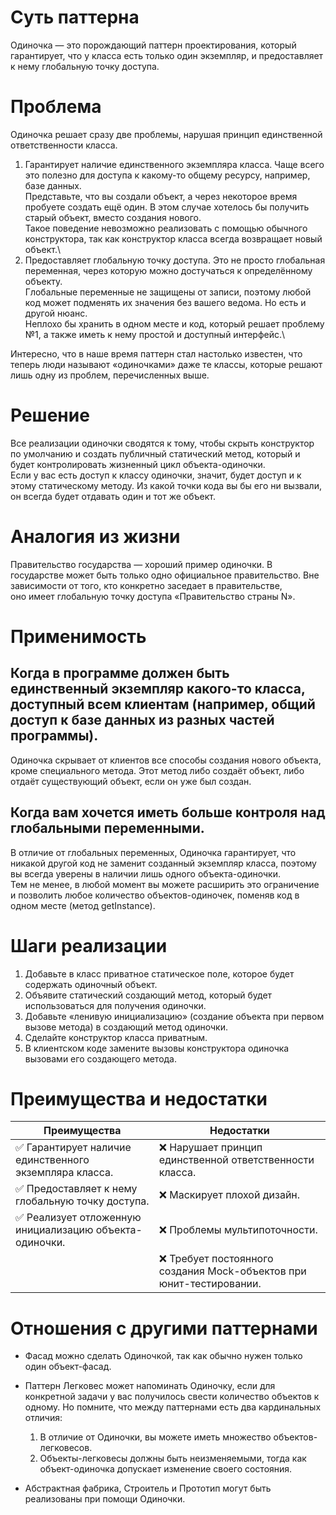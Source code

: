 # Суть паттерна
Одиночка — это порождающий паттерн проектирования, который гарантирует, что у класса есть только один экземпляр, и предоставляет к нему глобальную точку доступа.

# Проблема
Одиночка решает сразу две проблемы, нарушая принцип единственной ответственности класса.
1. Гарантирует наличие единственного экземпляра класса. Чаще всего это полезно для доступа к какому-то общему ресурсу, например, базе данных.\
   Представьте, что вы создали объект, а через некоторое время пробуете создать ещё один. В этом случае хотелось бы получить старый объект, вместо создания нового.\
   Такое поведение невозможно реализовать с помощью обычного конструктора, так как конструктор класса всегда возвращает новый объект.\
2. Предоставляет глобальную точку доступа. Это не просто глобальная переменная, через которую можно достучаться к определённому объекту.\
   Глобальные переменные не защищены от записи, поэтому любой код может подменять их значения без вашего ведома. Но есть и другой нюанс.\
   Неплохо бы хранить в одном месте и код, который решает проблему №1, а также иметь к нему простой и доступный интерфейс.\

Интересно, что в наше время паттерн стал настолько известен, что теперь люди называют «одиночками» даже те классы, которые решают лишь одну из проблем, перечисленных выше.

# Решение
Все реализации одиночки сводятся к тому, чтобы скрыть конструктор по умолчанию и создать публичный статический метод, который и будет контролировать жизненный цикл объекта-одиночки.\
Если у вас есть доступ к классу одиночки, значит, будет доступ и к этому статическому методу. Из какой точки кода вы бы его ни вызвали, он всегда будет отдавать один и тот же объект.

# Аналогия из жизни
Правительство государства — хороший пример одиночки. В государстве может быть только одно официальное правительство. Вне зависимости от того, кто конкретно заседает в правительстве,\
оно имеет глобальную точку доступа «Правительство страны N».

# Применимость
## Когда в программе должен быть единственный экземпляр какого-то класса, доступный всем клиентам (например, общий доступ к базе данных из разных частей программы). ##
   Одиночка скрывает от клиентов все способы создания нового объекта, кроме специального метода. Этот метод либо создаёт объект, либо отдаёт существующий объект, если он уже был создан.

## Когда вам хочется иметь больше контроля над глобальными переменными. ##
В отличие от глобальных переменных, Одиночка гарантирует, что никакой другой код не заменит созданный экземпляр класса, поэтому вы всегда уверены в наличии лишь одного объекта-одиночки.\
Тем не менее, в любой момент вы можете расширить это ограничение и позволить любое количество объектов-одиночек, поменяв код в одном месте (метод getInstance).

# Шаги реализации
1. Добавьте в класс приватное статическое поле, которое будет содержать одиночный объект.
2. Объявите статический создающий метод, который будет использоваться для получения одиночки.
3. Добавьте «ленивую инициализацию» (создание объекта при первом вызове метода) в создающий метод одиночки.
4. Сделайте конструктор класса приватным.
5. В клиентском коде замените вызовы конструктора одиночка вызовами его создающего метода.

# Преимущества и недостатки
| Преимущества                                           | Недостатки                                                          |
|--------------------------------------------------------|---------------------------------------------------------------------|
| ✅ Гарантирует наличие единственного экземпляра класса. | ❌ Нарушает принцип единственной ответственности класса.             |
| ✅ Предоставляет к нему глобальную точку доступа.       | ❌ Маскирует плохой дизайн.                                          |
| ✅ Реализует отложенную инициализацию объекта-одиночки. | ❌ Проблемы мультипоточности.                                        |
|                                                        | ❌ Требует постоянного создания Mock-объектов при юнит-тестировании. |

# Отношения с другими паттернами
* Фасад можно сделать Одиночкой, так как обычно нужен только один объект-фасад.
* Паттерн Легковес может напоминать Одиночку, если для конкретной задачи у вас получилось свести количество объектов к одному. Но помните, что между паттернами есть два кардинальных отличия:

    1. В отличие от Одиночки, вы можете иметь множество объектов-легковесов.
    2. Объекты-легковесы должны быть неизменяемыми, тогда как объект-одиночка допускает изменение своего состояния.

* Абстрактная фабрика, Строитель и Прототип могут быть реализованы при помощи Одиночки.
